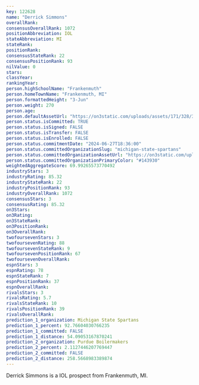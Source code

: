 ```yaml
---
key: 122628
name: "Derrick Simmons"
overallRank: 
consensusOverallRank: 1072
positionAbbreviation: IOL
stateAbbreviation: MI
stateRank: 
positionRank: 
consensusStateRank: 22
consensusPositionRank: 93
nilValue: 0
stars: 
classYear: 
rankingYear: 
person.highSchoolName: "Frankenmuth"
person.homeTownName: "Frankenmuth, MI"
person.formattedHeight: "3-Jun"
person.weight: 270
person.age: 
person.defaultAssetUrl: "https://on3static.com/uploads/assets/171/328/328171.jpg"
person.status.isCommitted: TRUE
person.status.isSigned: FALSE
person.status.isTransfer: FALSE
person.status.isEnrolled: FALSE
person.status.commitmentDate: "2024-06-27T18:36:00"
person.status.committedOrganizationSlug: "michigan-state-spartans"
person.status.committedOrganizationAssetUrl: "https://on3static.com/uploads/assets/37/150/150037.svg"
person.status.committedOrganizationPrimaryColor: "#143930"
weightedAggregateScore: 69.99265573770492
industryStars: 3
industryRating: 85.32
industryStateRank: 22
industryPositionRank: 93
industryOverallRank: 1072
consensusStars: 3
consensusRating: 85.32
on3Stars: 
on3Rating: 
on3StateRank: 
on3PositionRank: 
on3OverallRank: 
twofoursevenStars: 3
twofoursevenRating: 88
twofoursevenStateRank: 9
twofoursevenPositionRank: 67
twofoursevenOverallRank: 
espnStars: 3
espnRating: 78
espnStateRank: 7
espnPositionRank: 37
espnOverallRank: 
rivalsStars: 3
rivalsRating: 5.7
rivalsStateRank: 10
rivalsPositionRank: 39
rivalsOverallRank: 
prediction_1_organization: Michigan State Spartans
prediction_1_percent: 92.76604030766235
prediction_1_committed: FALSE
prediction_1_distance: 54.09053167870241
prediction_2_organization: Purdue Boilermakers
prediction_2_percent: 2.1127446207769447
prediction_2_committed: FALSE
prediction_2_distance: 258.5668983389874
---
```

Derrick Simmons is a IOL prospect from Frankenmuth, MI.